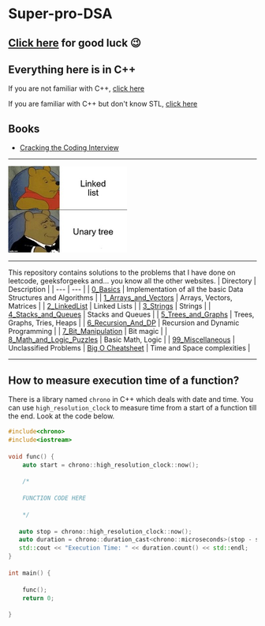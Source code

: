 
# Super-pro-DSA

## [Click here](https://www.youtube.com/watch?v=dQw4w9WgXcQ) for good luck :wink:

## Everything here is in C++

If you are not familiar with C++, [click here](https://github.com/jwasham/coding-interview-university/blob/main/extras/cheat%20sheets/Cpp_reference.pdf)

If you are familiar with C++ but don't know STL, [click here](https://medium.com/logicalbee/c-stl-algorithms-cheat-sheet-d92f986abe14)

## Books
- [Cracking the Coding Interview](https://www.crackingthecodinginterview.com/)

---

![practice_on_leetcode.jpg](Resources/meme.jpg "Instead of looking at this meme, invest your time in practicing on leetcode")

---

This repository contains solutions to the problems that I have done on leetcode, geeksforgeeks and... you know all the other websites.
| Directory | Description |
| ---       | ---         |
| [0_Basics](https://github.com/akormous/super-pro-dsa/tree/master/0_Basics) | Implementation of all the basic Data Structures and Algorithms |
| [1_Arrays_and_Vectors](https://github.com/akormous/super-pro-dsa/tree/master/1_Arrays_and_Vectors) | Arrays, Vectors, Matrices |
| [2_LinkedList](https://github.com/akormous/super-pro-dsa/tree/master/2_LinkedList) | Linked Lists |
| [3_Strings](https://github.com/akormous/super-pro-dsa/tree/master/3_Strings) | Strings |
| [4_Stacks_and_Queues](https://github.com/akormous/super-pro-dsa/tree/master/4_Stacks_and_Queues) | Stacks and Queues |
| [5_Trees_and_Graphs](https://github.com/akormous/super-pro-dsa/tree/master/5_Trees_and_Graphs) | Trees, Graphs, Tries, Heaps |
| [6_Recursion_And_DP](https://github.com/akormous/super-pro-dsa/tree/master/6_Recursion_And_DP) | Recursion and Dynamic Programming |
| [7_Bit_Manipulation](https://github.com/akormous/super-pro-dsa/tree/master/7_Bit_Manipulation) | Bit magic |
| [8_Math_and_Logic_Puzzles](https://github.com/akormous/super-pro-dsa/tree/master/8_Math_and_Logic_Puzzles) | Basic Math, Logic |
| [99_Miscellaneous](https://github.com/akormous/super-pro-dsa/tree/master/99_Miscellaneous) | Unclassified Problems |
[Big O Cheatsheet](https://medium.com/logicalbee/c-stl-algorithms-cheat-sheet-d92f986abe14) | Time and Space complexities |

---

## How to measure execution time of a function?
There is a library named `chrono` in C++ which deals with date and time. You can use `high_resolution_clock` to measure time from a start of a function till the end. Look at the code below.
```cpp
#include<chrono>
#include<iostream>

void func() {
    auto start = chrono::high_resolution_clock::now();

    /*

    FUNCTION CODE HERE

    */

   auto stop = chrono::high_resolution_clock::now();
   auto duration = chrono::duration_cast<chrono::microseconds>(stop - start);
   std::cout << "Execution Time: " << duration.count() << std::endl;
}

int main() {

    func();
    return 0;
    
}
```